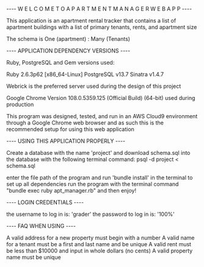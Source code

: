 ---- W E L C O M E   T O   A P A R T M E N T   M A N A G E R   W E B A P P ----

This application is an apartment rental tracker that contains a list of apartment buildings
with a list of primary tenants, rents, and apartment size

The schema is One (apartment) : Many (Tenants)

---- APPLICATION DEPENDENCY VERSIONS ----

Ruby, PostgreSQL and Gem versions used:

Ruby 2.6.3p62 [x86_64-Linux]
PostgreSQL v13.7
Sinatra v1.4.7

Webrick is the preferred server used during the design of this project

Google Chrome Version 108.0.5359.125 (Official Build) (64-bit) used during production

This program was designed, tested, and run in an AWS Cloud9 environment through a Google Chrome web browser and as such
this is the recommended setup for using this web application

---- USING THIS APPLICATION PROPERLY ----

Create a database with the name 'project' and download schema.sql into the database with the following terminal command:
psql -d project < schema.sql

enter the file path of the program and run 'bundle install' in the terminal to set up all dependencies
run the program with the terminal command "bundle exec ruby apt_manager.rb" and then enjoy!


---- LOGIN CREDENTIALS ----

the username to log in is: 'grader'
the password to log in is: '100%'


---- FAQ WHEN USING ----

A valid address for a new property must begin with a number
A valid name for a tenant must be a first and last name and be unique
A valid rent must be less than $10000 and input in whole dollars (no cents)
A valid property name must be unique